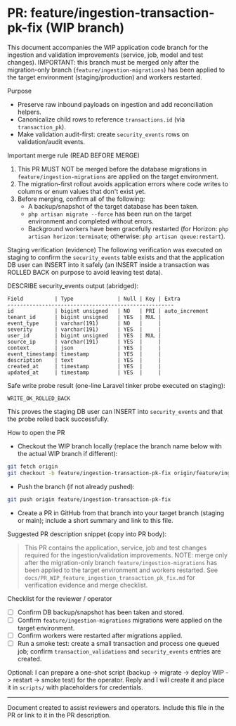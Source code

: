 # PR: feature/ingestion-transaction-pk-fix (WIP branch)

This document accompanies the WIP application code branch for the ingestion and validation improvements (service, job, model and test changes). IMPORTANT: this branch must be merged only after the migration-only branch (`feature/ingestion-migrations`) has been applied to the target environment (staging/production) and workers restarted.

Purpose
- Preserve raw inbound payloads on ingestion and add reconciliation helpers.
- Canonicalize child rows to reference `transactions.id` (via `transaction_pk`).
- Make validation audit-first: create `security_events` rows on validation/audit events.

Important merge rule (READ BEFORE MERGE)
1. This PR MUST NOT be merged before the database migrations in `feature/ingestion-migrations` are applied on the target environment.
2. The migration-first rollout avoids application errors where code writes to columns or enum values that don't exist yet.
3. Before merging, confirm all of the following:
   - A backup/snapshot of the target database has been taken.
   - `php artisan migrate --force` has been run on the target environment and completed without errors.
   - Background workers have been gracefully restarted (for Horizon: `php artisan horizon:terminate`; otherwise: `php artisan queue:restart`).

Staging verification (evidence)
The following verification was executed on staging to confirm the `security_events` table exists and that the application DB user can INSERT into it safely (an INSERT inside a transaction was ROLLED BACK on purpose to avoid leaving test data).

DESCRIBE security_events output (abridged):

```
Field          | Type              | Null | Key | Extra
-----------------------------------------------------
id             | bigint unsigned   | NO   | PRI | auto_increment
tenant_id      | bigint unsigned   | YES  | MUL |
event_type     | varchar(191)      | NO   |     |
severity       | varchar(191)      | YES  |     |
user_id        | bigint unsigned   | YES  | MUL |
source_ip      | varchar(191)      | YES  |     |
context        | json              | YES  |     |
event_timestamp| timestamp         | YES  |     |
description    | text              | YES  |     |
created_at     | timestamp         | YES  |     |
updated_at     | timestamp         | YES  |     |
```

Safe write probe result (one-line Laravel tinker probe executed on staging):

```
WRITE_OK_ROLLED_BACK
```

This proves the staging DB user can INSERT into `security_events` and that the probe rolled back successfully.

How to open the PR
- Checkout the WIP branch locally (replace the branch name below with the actual WIP branch if different):

```bash
git fetch origin
git checkout -b feature/ingestion-transaction-pk-fix origin/feature/ingestion-transaction-pk-fix
```

- Push the branch (if not already pushed):

```bash
git push origin feature/ingestion-transaction-pk-fix
```

- Create a PR in GitHub from that branch into your target branch (staging or main); include a short summary and link to this file.

Suggested PR description snippet (copy into PR body):

> This PR contains the application, service, job and test changes required for the ingestion/validation improvements. NOTE: merge only after the migration-only branch `feature/ingestion-migrations` has been applied to the target environment and workers restarted. See `docs/PR_WIP_feature_ingestion_transaction_pk_fix.md` for verification evidence and merge checklist.

Checklist for the reviewer / operator
- [ ] Confirm DB backup/snapshot has been taken and stored.
- [ ] Confirm `feature/ingestion-migrations` migrations were applied on the target environment.
- [ ] Confirm workers were restarted after migrations applied.
- [ ] Run a smoke test: create a small transaction and process one queued job; confirm `transaction_validations` and `security_events` entries are created.

Optional: I can prepare a one-shot script (backup -> migrate -> deploy WIP -> restart -> smoke test) for the operator. Reply and I will create it and place it in `scripts/` with placeholders for credentials.

---
Document created to assist reviewers and operators. Include this file in the PR or link to it in the PR description.
